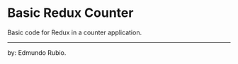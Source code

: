 # Basic Redux Counter 

Basic code for Redux in a counter application.


--------------------------------
by: Edmundo Rubio.